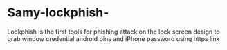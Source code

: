 # Samy-lockphish-
Lockphish is the first tools for phishing attack on the lock screen design to grab window credential android pins and iPhone password using https link 
